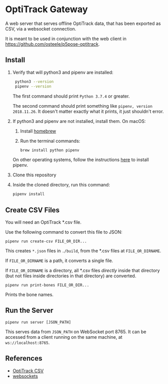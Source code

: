 # OptiTrack Gateway

A web server that serves offline OptiTrack data, that has been exported as CSV,
via a websocket connection.

It is meant to be used in conjunction with the web client in
<https://github.com/osteele/p5pose-optitrack>.

## Install

1. Verify that will python3 and pipenv are installed:

   ```sh
    python3 --version
    pipenv --version
    ```

    The first command should print `Python 3.7.4` or greater.

    The second command should print something like `pipenv, version 2018.11.26`.
    It doesn't matter exactly what it prints, it just shouldn't error.

2. If python3 and pipenv are not installed, install them. On macOS:

   1. Install [homebrew](https://brew.sh)
   2. Run the terminal commands:

      ```sh
      brew install python pipenv
      ```

   On other operating systems, follow the instructions
   [here](https://pipenv.kennethreitz.org/en/latest/) to install pipenv.

3. Clone this repository
4. Inside the cloned directory, run this command:

   ```sh
   pipenv install
   ```

## Create CSV Files

You will need an OptiTrack *.csv file.

Use the following command to convert this file to JSON:

`pipenv run create-csv FILE_OR_DIR...`

This creates `*.json` files in `./build`, from the *.csv files at
`FILE_OR_DIRNAME`.

If `FILE_OR_DIRNAME` is a path, it converts a single file.

If `FILE_OR_DIRNAME` is a directory, all *.csv files *directly* inside that
directory (but not files inside directories in that directory) are converted.

`pipenv run print-bones FILE_OR_DIR...`

Prints the bone names.

## Run the Server

`pipenv run server [JSON_PATH]`

This serves data from `JSON_PATH` on WebSocket port 8765. It can be accessed
from a client running on the same machine, at `ws://localhost:8765`.

## References

* [OptiTrack CSV](https://v21.wiki.optitrack.com/index.php?title=Data_Export:_CSV)
* [websockets](https://websockets.readthedocs.io/en/stable/)
